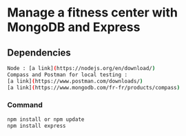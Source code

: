 # Manage a fitness center with MongoDB and Express

## Dependencies
````bash
Node : [a link](https://nodejs.org/en/download/)
Compass and Postman for local testing :
[a link](https://www.postman.com/downloads/)
[a link](https://www.mongodb.com/fr-fr/products/compass)
````

### Command
````bash
npm install or npm update
npm install express
````

